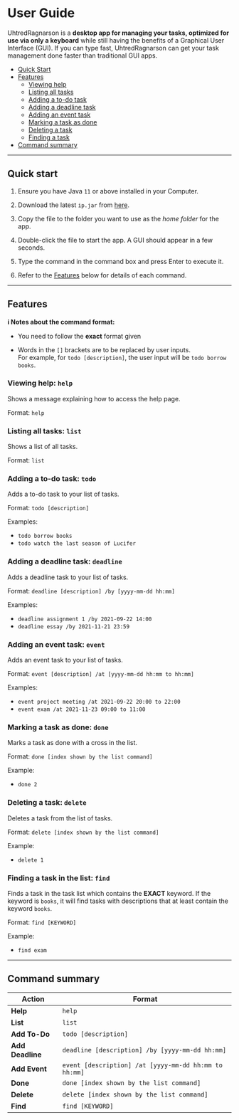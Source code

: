 # User Guide

UhtredRagnarson is a **desktop app for managing your tasks, optimized for use via only a keyboard** while still having the benefits of a Graphical User Interface (GUI).
If you can type fast, UhtredRagnarson can get your task management done faster than traditional GUI apps.

* [Quick Start](#quick-start)<br>
* [Features](#features)
  - [Viewing help](#viewing-help-help)
  - [Listing all tasks](#listing-all-tasks-list)
  - [Adding a to-do task](#adding-a-to-do-task-todo)
  - [Adding a deadline task](#adding-a-deadline-task-deadline)
  - [Adding an event task](#adding-an-event-task-event)
  - [Marking a task as done](#marking-a-task-as-done-done)
  - [Deleting a task](#deleting-a-task-delete)
  - [Finding a task](#finding-a-task-in-the-list-find)
* [Command summary](#command-summary)

--------------------------------------------------------------------------------------------------------------------

## Quick start

1. Ensure you have Java `11` or above installed in your Computer.

1. Download the latest `ip.jar` from [here](https://github.com/tetrerox/ip/releases).

1. Copy the file to the folder you want to use as the _home folder_ for the app.

1. Double-click the file to start the app. A GUI should appear in a few seconds.

1. Type the command in the command box and press Enter to execute it.

1. Refer to the [Features](#features) below for details of each command.

--------------------------------------------------------------------------------------------------------------------
## Features

**:information_source: Notes about the command format:**<br>

* You need to follow the **exact** format given

* Words in the `[]` brackets are to be replaced by user inputs. <br>
  For example, for `todo [description]`, the user input will be `todo borrow books`.

### Viewing help: `help`

Shows a message explaining how to access the help page.

Format: `help`

### Listing all tasks: `list`

Shows a list of all tasks.

Format: `list`

### Adding a to-do task: `todo`

Adds a to-do task to your list of tasks.

Format: `todo [description]`

Examples:
* `todo borrow books`
* `todo watch the last season of Lucifer`

### Adding a deadline task: `deadline`

Adds a deadline task to your list of tasks.

Format: `deadline [description] /by [yyyy-mm-dd hh:mm]`

Examples:
* `deadline assignment 1 /by 2021-09-22 14:00`
* `deadline essay /by 2021-11-21 23:59`

### Adding an event task: `event`

Adds an event task to your list of tasks.

Format: `event [description] /at [yyyy-mm-dd hh:mm to hh:mm]`

Examples:
* `event project meeting /at 2021-09-22 20:00 to 22:00`
* `event exam /at 2021-11-23 09:00 to 11:00`

### Marking a task as done: `done`

Marks a task as done with a cross in the list.

Format: `done [index shown by the list command]`

Example:
* `done 2`

### Deleting a task: `delete`

Deletes a task from the list of tasks.

Format: `delete [index shown by the list command]`

Example:
* `delete 1`

### Finding a task in the list: `find`

Finds a task in the task list which contains the **EXACT** keyword. If the keyword is `books`,
it will find tasks with descriptions that at least contain the keyword `books`.

Format: `find [KEYWORD]`

Example:
* `find exam`

--------------------------------------------------------------------------------------------------------------------

## Command summary

Action | Format
--------|------------------
**Help** | `help`
**List** | `list`
**Add To-Do** | `todo [description]`
**Add Deadline** | `deadline [description] /by [yyyy-mm-dd hh:mm]`
**Add Event** | `event [description] /at [yyyy-mm-dd hh:mm to hh:mm]`
**Done** | `done [index shown by the list command]`
**Delete** | `delete [index shown by the list command]`
**Find** | `find [KEYWORD]`
